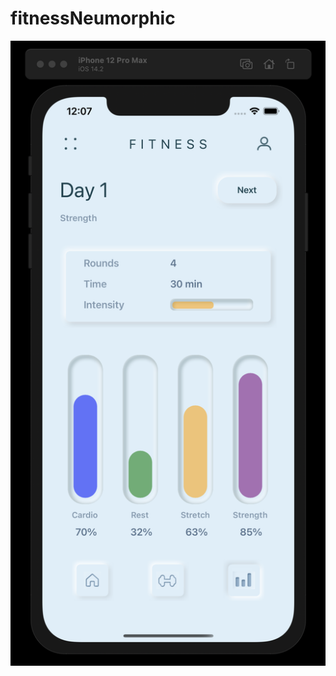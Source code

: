 # fitnessNeumorphic

![alt text](https://github.com/AbdurM/fitnessNeumorphic/blob/master/neumorphicFitnessUI.png)

